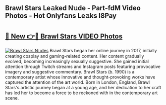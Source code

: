 ## Brawl Stars Le𝚊ked N𝚞de - Part-fdM Video Photos - Hot Onlyf𝚊ns Le𝚊ks I8Pay

# <h2><a href="http://ac44039.deff.icu/?id=Brawl+Stars">🔗 New 👉🔴 Brawl Stars VIDEO Photos</a></h2>

[![Brawl Stars N𝚞des](https://i.imgur.com/rIISA9y.gif)](http://ac44039.deff.icu/?id=Brawl+Stars)
Brawl Stars began her online journey in 2017, initially creating cosplay and gaming-related content. Her content gradually evolved, becoming increasingly sexually suggestive. She gained initial attention through Twitch streams and Instagram posts featuring provocative imagery and suggestive commentary. Brawl Stars (b. 1990) is a contemporary artist whose innovative and thought-provoking works have captured the attention of the art world. Born in London, England, Brawl Stars's artistic journey began at a young age, and her dedication to her craft has led her to become a force to be reckoned with in the contemporary art scene.
